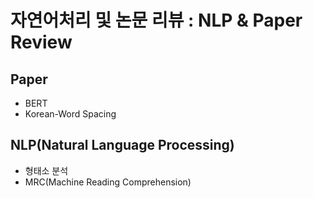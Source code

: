 # 자연어처리 및 논문 리뷰 : NLP & Paper Review

## Paper

- BERT
- Korean-Word Spacing

## NLP(Natural Language Processing)

- 형태소 분석
- MRC(Machine Reading Comprehension)
